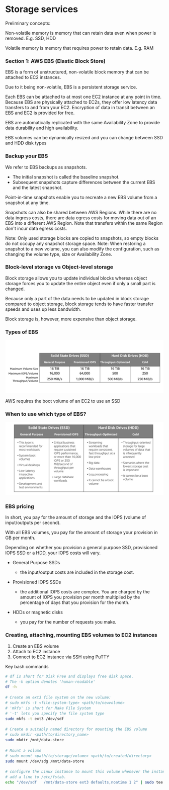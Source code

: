 # Storage services

Preliminary concepts:

Non-volatile memory is memory that can retain data even when power is removed. E.g. SSD, HDD

Volatile memory is memory that requires power to retain data. E.g. RAM

### Section 1: AWS EBS (Elastic Block Store)

EBS is a form of unstructured, non-volatile block memory that can be attached to EC2 instances.

Due to it being non-volatile, EBS is a persistent storage service.

Each EBS can be attached to at most one EC2 instance at any point in time. Because EBS are physically attached to EC2s, they offer low latency data transfers to and from your EC2. Encryption of data in transit between an EBS and EC2 is provided for free.

EBS are automatically replicated with the same Availability Zone to provide data durability and high availability.

EBS volumes can be dynamically resized and you can change between SSD and HDD disk types

### Backup your EBS

We refer to EBS backups as snapshots.
- The initial snapshot is called the baseline snapshot.
- Subsequent snapshots capture differences between the current EBS and the latest snapshot.

Point-in-time snapshots enable you to recreate a new EBS volume from a snapshot at any time.

Snapshots can also be shared between AWS Regions. While there are no data ingress costs, there are data egress costs for moving data out of an EBS into a different AWS Region. Note that transfers within the same Region don't incur data egress costs.

Note: Only used storage blocks are copied to snapshots, so empty blocks do not occupy any snapshot storage space.
Note: When restoring a snapshot to a new volume, you can also modify the configuration, such as changing the volume type, size or Availability Zone.

### Block-level storage vs Object-level storage

Block storage allows you to update individual blocks whereas object storage forces you to update the entire object even if only a small part is changed.

Because only a part of the data needs to be updated in block storage compared to object storage, block storage tends to have faster transfer speeds and uses up less bandwidth. 

Block storage is, however, more expensive than object storage. 

### Types of EBS

![Elastic Block Store Types](images/ebs_volume_types.png)

AWS requires the boot volume of an EC2 to use an SSD 
  
### When to use which type of EBS?

![Elastic Block Store Comparison](images/ebs_volume_types_use_case.png)

### EBS pricing

In short, you pay for the amount of storage and the IOPS (volume of input/outputs per second).

With all EBS volumes, you pay for the amount of storage your provision in GB per month.

Depending on whether you provision a general purpose SSD, provisioned IOPS SSD or a HDD, your IOPS costs will vary.

- General Purpose SSDs
  - the input/output costs are included in the storage cost.

- Provisioned IOPS SSDs
  - the additional IOPS costs are complex. You are charged by the amount of IOPS you provision per month multiplied by the percentage of days that you provision for the month.

- HDDs or magnetic disks
  - you pay for the number of requests you make.



### Creating, attaching, mounting EBS volumes to EC2 instances

1. Create an EBS volume
2. Attach to EC2 instance
3. Connect to EC2 instance via SSH using PuTTY

Key bash commands
```bash
# df is short for Disk Free and displays free disk space. 
# The -h option denotes 'human-readable'
df -h 

# Create an ext3 file system on the new volume:
# sudo mkfs -t <file-system-type> <path/to/newvolume>
# 'mkfs' is short for Make File System
# '-t' lets you specify the file system type
sudo mkfs -t ext3 /dev/sdf

# Create a suitably named directory for mounting the EBS volume
# sudo mkdir <path/to/directory_name>
sudo mkdir /mnt/data-store

# Mount a volume
# sudo mount <path/to/storage/volume> <path/to/created/directory>
sudo mount /dev/sdg /mnt/data-store

# configure the Linux instance to mount this volume whenever the instance is started
# add a line to /etc/fstab.
echo "/dev/sdf   /mnt/data-store ext3 defaults,noatime 1 2" | sudo tee -a /etc/fstab
```